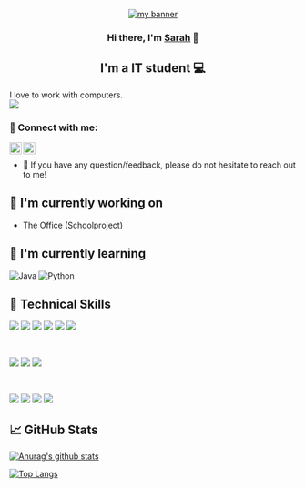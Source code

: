 <p align="center">
  <a href="https://www.yushi.dev/" target="_blank" rel="noreferrer"><img src="https://external-content.duckduckgo.com/iu/?u=https%3A%2F%2Fmir-s3-cdn-cf.behance.net%2Fproject_modules%2Fmax_1200%2F79731568097599.5b50bca477735.jpg&f=1&nofb=1&ipt=3d1a227267cc6c509c71256e0025fb40983c8bf73d0ec50488ad2a6fe0ad60b7&ipo=images" alt="my banner"></a>
</p>

<h3 align="center">
Hi there, I'm <a href="https://www.sarahingrid.nl/" target="_blank" rel="noreferrer">Sarah</a> 👋
</h3>

<h2 align="center">
I'm a IT student 💻
</h2> 

I love to work with computers. <br>
![](https://komarev.com/ghpvc/?username=xcyph&color=blue)

### 🤝 Connect with me:

<a href="https://www.linkedin.com/in/sarah-teixeira-barroso-283295195/"><img align="left" src="https://raw.githubusercontent.com/yushi1007/yushi1007/main/images/linkedin.svg" alt="Yu Shi | LinkedIn" width="21px"/></a>
<a href="https://instagram.com/izyumis"><img align="left" src="https://raw.githubusercontent.com/yushi1007/yushi1007/main/images/instagram.svg" alt="Izyumis | Instagram" width="21px"/></a>
</br>
- 💬 If you have any question/feedback, please do not hesitate to reach out to me!

## 🔭 I'm currently working on

- The Office (Schoolproject)

## 🌱 I'm currently learning

 ![Java](https://img.shields.io/badge/java-%23ED8B00.svg?style=for-the-badge&logo=java&logoColor=white)
 ![Python](https://img.shields.io/badge/-Python-blue?style=for-the-badge&logo=python&logoColor=black)

## 💼 Technical Skills


![](https://img.shields.io/badge/Code-JavaScript-informational?style=flat&logo=JavaScript&color=F7DF1E)
![](https://img.shields.io/badge/Code-Java-informational?style=flat&logo=Java&color=da902c)
![](https://img.shields.io/badge/Code-HTML5-informational?style=flat&logo=HTML5&color=E34F26)
![](https://img.shields.io/badge/Code-PHP-informational?style=flat&logo=PHP&color=5885af)
![](https://img.shields.io/badge/Code-PostgreSQL-informational?style=flat&logo=PostgreSQL&color=336791)
![](https://img.shields.io/badge/Code-SQLite-informational?style=flat&logo=SQLite&color=003B57)

</br>

![](https://img.shields.io/badge/Style-Bootstrap-informational?style=flat&logo=Bootstrap&color=7952B3)
![](https://img.shields.io/badge/Style-CSS3-informational?style=flat&logo=CSS3&color=1572B6)
![](https://img.shields.io/badge/Style-styled--components-informational?style=flat&logo=styled-components&color=DB7093)


</br>

![](https://img.shields.io/badge/Tools-Figma-informational?style=flat&logo=Figma&color=F24E1E)
![](https://img.shields.io/badge/Tools-NPM-informational?style=flat&logo=NPM&color=CB3837)
![](https://img.shields.io/badge/Tools-Git-informational?style=flat&logo=Git&color=F05032)
![](https://img.shields.io/badge/Tools-GitHub-informational?style=flat&logo=GitHub&color=181717)



## 📈 GitHub Stats 

[![Anurag's github stats](https://github-readme-stats.vercel.app/api?username=xcyph)](https://github.com/xcyph)

[![Top Langs](https://github-readme-stats.vercel.app/api/top-langs/?username=xcyph&layout=compact)](https://github.com/xcyph)
